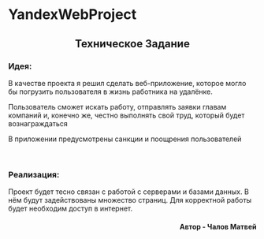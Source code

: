# YandexWebProject
<h2 align="center">Техническое Задание</h2>
<h3>Идея:</h3>
<p>В качестве проекта я решил сделать веб-приложение, которое могло бы погрузить пользователя в жизнь работника на удалёнке.</p>
<p>Пользователь сможет искать работу, отправлять заявки главам компаний и, конечно же, честно выполнять свой труд, который будет вознаграждаться</p>
<p>В приложении предусмотрены санкции и поощрения пользователей</p> <br>
<h3>Реализация:</h4>
<p>Проект будет тесно связан с работой с серверами и базами данных. В нём будут задействованы множество страниц. Для корректной работы будет необходим
доступ в интернет.</p>
<h4 align="right">Автор - Чалов Матвей</h4>
